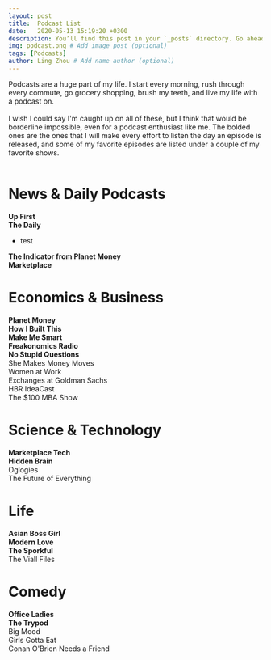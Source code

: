 ```yaml
---
layout: post
title:  Podcast List
date:   2020-05-13 15:19:20 +0300
description: You’ll find this post in your `_posts` directory. Go ahead and edit it and re-build the site to see your changes. # Add post description (optional)
img: podcast.png # Add image post (optional)
tags: [Podcasts]
author: Ling Zhou # Add name author (optional)
---
```

Podcasts are a huge part of my life. I start every morning, rush through every commute, go grocery shopping, brush my teeth, and live my life with a podcast on. <br><br>
I wish I could say I'm caught up on all of these, but I think that would be borderline impossible, even for a podcast enthusiast like me. The bolded ones are the ones that I will make every effort to listen the day an episode is released, and some of my favorite episodes are listed under a couple of my favorite shows.
<br><br>

# News & Daily Podcasts
<b>Up First</b><br>
<b>The Daily</b><br><ul>
  <li>test</ul>
<b>The Indicator from Planet Money</b><br>
<b>Marketplace</b><br>

# Economics & Business
<b>Planet Money</b><br>
<b>How I Built This</b><br>
<b>Make Me Smart</b><br>
<b>Freakonomics Radio</b><br>
<b>No Stupid Questions</b><br>
She Makes Money Moves<br>
Women at Work<br>
Exchanges at Goldman Sachs<br>
HBR IdeaCast<br>
The $100 MBA Show<br>

# Science & Technology
<b>Marketplace Tech</b><br>
<b>Hidden Brain</b><br>
Oglogies<br>
The Future of Everything<br>

# Life
<b>Asian Boss Girl</b><br>
<b>Modern Love</b><br>
<b>The Sporkful</b><br>
The Viall Files

# Comedy
<b>Office Ladies</b><br>
<b>The Trypod</b><br>
Big Mood<br>
Girls Gotta Eat<br>
Conan O'Brien Needs a Friend<br>



